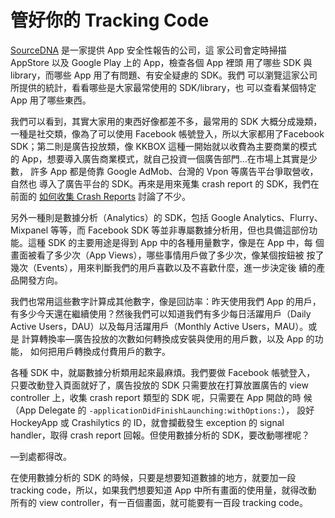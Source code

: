 管好你的 Tracking Code
======================

[SourceDNA](https://sourcedna.com) 是一家提供 App 安全性報告的公司，這
家公司會定時掃描 AppStore 以及 Google Play 上的 App，檢查各個 App 裡頭
用了哪些 SDK 與 library，而哪些 App 用了有問題、有安全疑慮的 SDK。我們
可以瀏覽這家公司所提供的統計，看看哪些是大家最常使用的 SDK/library，也
可以查看某個特定 App 用了哪些東西。

我們可以看到，其實大家用的東西好像都差不多，最常用的 SDK 大概分成幾類，
一種是社交類，像為了可以使用 Facebook 帳號登入，所以大家都用了Facebook
SDK；第二則是廣告投放類，像 KKBOX 這種一開始就以收費為主要商業的模式的
App，想要導入廣告商業模式，就自己投資一個廣告部門…在市場上其實是少數，
許多 App 都是倚靠 Google AdMob、台灣的 Vpon 等廣告平台爭取營收，自然也
導入了廣告平台的 SDK。再來是用來蒐集 crash report 的 SDK，我們在前面的
[如何收集 Crash Reports](../crash_reports/collection.md) 討論了不少。

另外一種則是數據分析（Analytics）的 SDK，包括 Google Analytics、Flurry、
Mixpanel 等等，而 Facebook SDK 等並非專屬數據分析用，但也具備這部份功
能。這種 SDK 的主要用途是得到 App 中的各種用量數字，像是在 App 中，每
個畫面被看了多少次（App Views），哪些事情用戶做了多少次，像某個按鈕被
按了幾次（Events），用來判斷我們的用戶喜歡以及不喜歡什麼，進一步決定後
續的產品開發方向。

我們也常用這些數字計算成其他數字，像是回訪率：昨天使用我們 App 的用戶，
有多少今天還在繼續使用？然後我們可以知道我們有多少每日活躍用戶（Daily
Active Users，DAU）以及每月活躍用戶（Monthly Active Users，MAU）。或是
計算轉換率—廣告投放的次數如何轉換成安裝與使用的用戶數，以及 App 的功能，
如何把用戶轉換成付費用戶的數字。

各種 SDK 中，就屬數據分析類用起來最麻煩。我們要做 Facebook 帳號登入，
只要改動登入頁面就好了，廣告投放的 SDK 只需要放在打算放置廣告的 view
controller 上，收集 crash report 類型的 SDK 呢，只需要在 App 開啟的時
候（App Delegate 的 `-applicationDidFinishLaunching:withOptions:`），
設好 HockeyApp 或 Crashilytics 的 ID，就會攔截發生 exception 的 signal
handler，取得 crash report 回報。但使用數據分析的 SDK，要改動哪裡呢？

—到處都得改。

在使用數據分析的 SDK 的時候，只要是想要知道數據的地方，就要加一段
tracking code，所以，如果我們想要知道 App 中所有畫面的使用量，就得改動
所有的 view controller，有一百個畫面，就可能要有一百段 tracking code。

